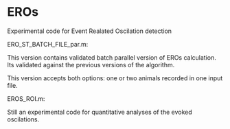 # EROs
Experimental code for Event Realated Oscilation detection

ERO_ST_BATCH_FILE_par.m:

This version contains validated batch parallel version of EROs calculation. Its validated against the previous versions of the algorithm.

This version accepts both options: one or two animals recorded in one input file.

EROS_ROI.m:

Still an experimental code for quantitative analyses of the evoked oscilations.



